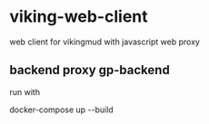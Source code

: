# viking-web-client
web client for vikingmud with javascript web proxy


## backend proxy gp-backend
run with

docker-compose up --build

